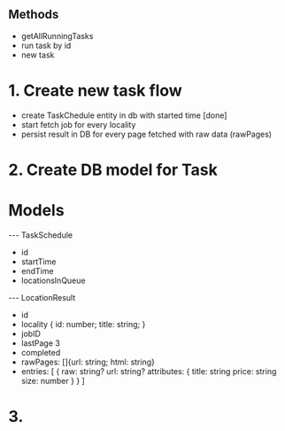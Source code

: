 ## Methods

- getAllRunningTasks
- run task by id
- new task

# 1. Create new task flow

- create TaskChedule entity in db with started time [done]
- start fetch job for every locality
- persist result in DB for every page fetched with raw data (rawPages)

# 2. Create DB model for Task

# Models

--- TaskSchedule

- id
- startTime
- endTime
- locationsInQueue

--- LocationResult

- id
- locality {
  id: number;
  title: string;
  }
- jobID
- lastPage 3
- completed
- rawPages: []{url: string; html: string}
- entries: [
  {
  raw: string?
  url: string?
  attributes: {
  title: string
  price: string
  size: number
  }
  }
  ]

# 3.
